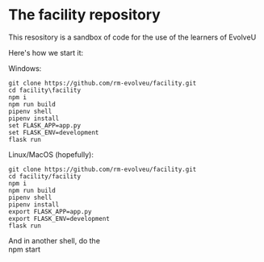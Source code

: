 # The facility repository

This resository is a sandbox of code for the use of the learners of EvolveU  

Here's how we start it:  

Windows:  
```
git clone https://github.com/rm-evolveu/facility.git  
cd facility\facility  
npm i  
npm run build  
pipenv shell  
pipenv install  
set FLASK_APP=app.py  
set FLASK_ENV=development  
flask run  
```

Linux/MacOS (hopefully):  
```
git clone https://github.com/rm-evolveu/facility.git  
cd facility/facility  
npm i  
npm run build  
pipenv shell  
pipenv install  
export FLASK_APP=app.py  
export FLASK_ENV=development  
flask run  
```


And in another shell, do the  
npm start
